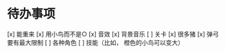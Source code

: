 # 待办事项
[x] 能重来
[x] 用小鸟而不是○
[x] 音效
[x] 背景音乐
[ ] 关卡
[x] 很多猪
[x] 弹弓要有最大限制
[ ] 各种角色
[ ] 技能（比如， 橙色的小鸟可以变大）